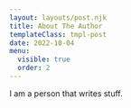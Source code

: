 ```yaml
---
layout: layouts/post.njk
title: About The Author
templateClass: tmpl-post
date: 2022-10-04
menu:
  visible: true
  order: 2
---
```


I am a person that writes stuff.
